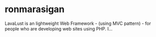 # ronmarasigan
LavaLust is an lightweight Web Framework - (using MVC pattern) - for people who are developing web sites using PHP. I…
